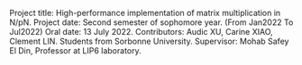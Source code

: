 Project title: High-performance implementation of matrix multiplication in N/pN.
Project date: Second semester of sophomore year. (From Jan2022 To Jul2022)
Oral date: 13 July 2022.
Contributors: Audic XU, Carine XIAO, Clement LIN. Students from Sorbonne University.
Supervisor: Mohab Safey El Din, Professor at LIP6 laboratory.